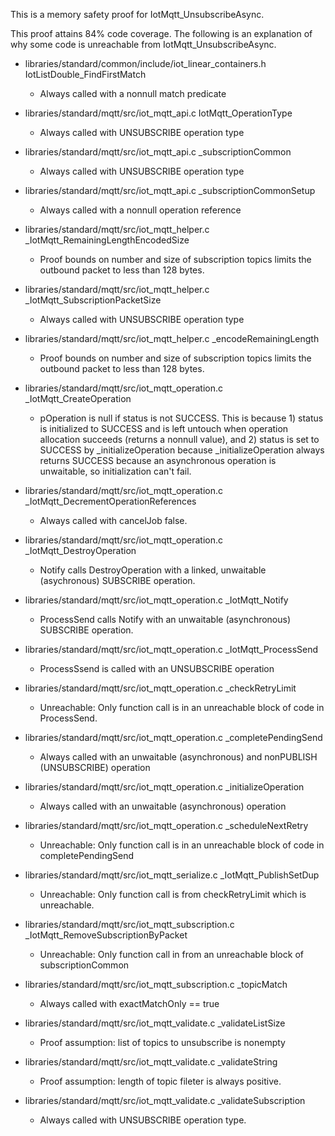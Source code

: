 This is a memory safety proof for IotMqtt_UnsubscribeAsync.

This proof attains 84% code coverage.  The following is an explanation
of why some code is unreachable from IotMqtt_UnsubscribeAsync.

* libraries/standard/common/include/iot_linear_containers.h
  IotListDouble_FindFirstMatch

  * Always called with a nonnull match predicate

* libraries/standard/mqtt/src/iot_mqtt_api.c IotMqtt_OperationType

  * Always called with UNSUBSCRIBE operation type

* libraries/standard/mqtt/src/iot_mqtt_api.c _subscriptionCommon

  * Always called with UNSUBSCRIBE operation type

* libraries/standard/mqtt/src/iot_mqtt_api.c _subscriptionCommonSetup

  * Always called with a nonnull operation reference

* libraries/standard/mqtt/src/iot_mqtt_helper.c
  _IotMqtt_RemainingLengthEncodedSize

  * Proof bounds on number and size of subscription topics limits the
	outbound packet to less than 128 bytes.

* libraries/standard/mqtt/src/iot_mqtt_helper.c
  _IotMqtt_SubscriptionPacketSize

  * Always called with UNSUBSCRIBE operation type

* libraries/standard/mqtt/src/iot_mqtt_helper.c _encodeRemainingLength

  * Proof bounds on number and size of subscription topics limits the
	outbound packet to less than 128 bytes.

* libraries/standard/mqtt/src/iot_mqtt_operation.c
  _IotMqtt_CreateOperation

  * pOperation is null if status is not SUCCESS.  This is because 1)
	status is initialized to SUCCESS and is left untouch when operation
	allocation succeeds (returns a nonnull value), and 2) status is set
	to SUCCESS by _initializeOperation because _initializeOperation
	always returns SUCCESS because an asynchronous operation is
	unwaitable, so initialization can't fail.

* libraries/standard/mqtt/src/iot_mqtt_operation.c
  _IotMqtt_DecrementOperationReferences

  * Always called with cancelJob false.

* libraries/standard/mqtt/src/iot_mqtt_operation.c
  _IotMqtt_DestroyOperation

  * Notify calls DestroyOperation with a linked, unwaitable
	(asychronous) SUBSCRIBE operation.

* libraries/standard/mqtt/src/iot_mqtt_operation.c _IotMqtt_Notify

  * ProcessSend calls Notify with an unwaitable (asynchronous) SUBSCRIBE
	operation.

* libraries/standard/mqtt/src/iot_mqtt_operation.c _IotMqtt_ProcessSend

  * ProcessSsend is called with an UNSUBSCRIBE operation

* libraries/standard/mqtt/src/iot_mqtt_operation.c _checkRetryLimit

  * Unreachable: Only function call is in an unreachable block of code
	in ProcessSend.

* libraries/standard/mqtt/src/iot_mqtt_operation.c _completePendingSend

  * Always called with an unwaitable (asynchronous) and nonPUBLISH
	(UNSUBSCRIBE) operation

* libraries/standard/mqtt/src/iot_mqtt_operation.c _initializeOperation

  * Always called with an unwaitable (asynchronous) operation

* libraries/standard/mqtt/src/iot_mqtt_operation.c _scheduleNextRetry

  * Unreachable: Only function call is in an unreachable block of code
	in completePendingSend

* libraries/standard/mqtt/src/iot_mqtt_serialize.c
  _IotMqtt_PublishSetDup

  * Unreachable: Only function call is from checkRetryLimit which is
	unreachable.

* libraries/standard/mqtt/src/iot_mqtt_subscription.c
  _IotMqtt_RemoveSubscriptionByPacket

  * Unreachable: Only function call in from an unreachable block of
	subscriptionCommon

* libraries/standard/mqtt/src/iot_mqtt_subscription.c _topicMatch

  * Always called with exactMatchOnly == true

* libraries/standard/mqtt/src/iot_mqtt_validate.c _validateListSize

  * Proof assumption: list of topics to unsubscribe is nonempty

* libraries/standard/mqtt/src/iot_mqtt_validate.c _validateString

  * Proof assumption: length of topic fileter is always positive.

* libraries/standard/mqtt/src/iot_mqtt_validate.c _validateSubscription

  * Always called with UNSUBSCRIBE operation type.
